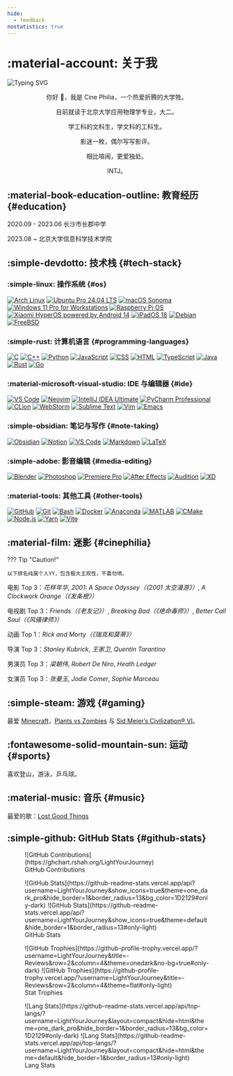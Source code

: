 ```yaml
---
hide:
  - feedback
nostatistics: true
---
```


# :material-account: 关于我

![Typing SVG](https://readme-typing-svg.demolab.com?font=JetBrains+Mono&duration=3333&pause=333&center=true&vCenter=true&width=435&height=45&lines=Wubba+lubba+dub+dub.;Gubba+nub+nub+doo+rah+kah.)

<div align="center">
  <p>你好 👋，我是 Cine Philia，一个热爱折腾的大学牲。</p>
  <p>目前就读于北京大学应用物理学专业，大二。</p>
  <p>学工科的文科生，学文科的工科生。</p>
  <p>影迷一枚，偶尔写写影评。</p>
  <p>相比喧闹，更爱独处。</p>
  <p>INTJ。</p>
</div>

## :material-book-education-outline: 教育经历 {#education}

2020.09 - 2023.06 长沙市长郡中学

2023.08 ~ 北京大学信息科学技术学院

## :simple-devdotto: 技术栈 {#tech-stack}

### :simple-linux: 操作系统 {#os}

<div class="image-container">
  <a href="https://archlinux.org/" target="_blank"><img src="https://skillicons.dev/icons?i=arch" alt="Arch Linux"></a>
  <a href="https://ubuntu.com/" target="_blank"><img src="https://skillicons.dev/icons?i=ubuntu" alt="Ubuntu Pro 24.04 LTS"></a>
  <a href="https://www.apple.com/macos/" target="_blank"><img src="https://skillicons.dev/icons?i=apple" alt="macOS Sonoma"></a>
  <a href="https://www.microsoft.com/windows/" target="_blank"><img src="https://skillicons.dev/icons?i=windows" alt="Windows 11 Pro for Workstations"></a>
  <a href="https://www.raspberrypi.com/software/" target="_blank"><img src="https://skillicons.dev/icons?i=raspberrypi" alt="Raspberry Pi OS"></a>
  <a href="https://www.android.com/" target="_blank"><img src="https://skillicons.dev/icons?i=androidstudio" alt="Xiaomi HyperOS powered by Android 14"></a>
  <a href="https://www.apple.com/ipados/" target="_blank"><img src="https://skillicons.dev/icons?i=apple" alt="iPadOS 18"></a>
  <a href="https://www.debian.org/" target="_blank"><img src="https://skillicons.dev/icons?i=debian" alt="Debian"></a>
  <a href="https://www.freebsd.org/" target="_blank"><img src="https://skillicons.dev/icons?i=bsd" alt="FreeBSD"></a>
</div>

<!--
<figure markdown="span">
  ![桌面端操作系统](https://skillicons.dev/icons?i=arch,ubuntu,apple,windows&theme=dark)
  <figcaption>桌面端</figcaption>
</figure>

<figure markdown="span">
  ![移动端操作系统](https://skillicons.dev/icons?i=androidstudio,apple&theme=dark)
  <figcaption>移动端</figcaption>
</figure>

<figure markdown="span">
  ![服务器端操作系统](https://skillicons.dev/icons?i=redhat,bsd&theme=dark)
  <figcaption>服务器</figcaption>
</figure>
-->

### :simple-rust: 计算机语言 {#programming-languages}

<div class="image-container">
  <a href="https://en.wikipedia.org/wiki/C_(programming_language)" target="_blank"><img src="https://skillicons.dev/icons?i=c" alt="C"></a>
  <a href="https://www.cplusplus.com/" target="_blank"><img src="https://skillicons.dev/icons?i=cpp" alt="C++"></a>
  <a href="https://www.python.org/" target="_blank"><img src="https://skillicons.dev/icons?i=py" alt="Python"></a>
  <a href="https://www.javascript.com/" target="_blank"><img src="https://skillicons.dev/icons?i=js" alt="JavaScript"></a>
  <a href="https://www.w3.org/Style/CSS/Overview.en.html" target="_blank"><img src="https://skillicons.dev/icons?i=css" alt="CSS"></a>
  <a href="https://html.spec.whatwg.org/multipage/" target="_blank"><img src="https://skillicons.dev/icons?i=html" alt="HTML"></a>
  <a href="https://www.typescriptlang.org/" target="_blank"><img src="https://skillicons.dev/icons?i=ts" alt="TypeScript"></a>
  <a href="https://www.java.com/" target="_blank"><img src="https://skillicons.dev/icons?i=java" alt="Java"></a>
  <a href="https://www.rust-lang.org/" target="_blank"><img src="https://skillicons.dev/icons?i=rust" alt="Rust"></a>
  <a href="https://go.dev/" target="_blank"><img src="https://skillicons.dev/icons?i=go" alt="Go"></a>
</div>

<!--
<figure markdown="span">
  ![编程语言](https://skillicons.dev/icons?i=c,cpp,py,js,ts,java,rust,go&theme=dark)
  <figcaption>编程语言</figcaption>
</figure>

<figure markdown="span">
  ![标记语言](https://skillicons.dev/icons?i=md,html,css,latex&theme=dark)
  <figcaption>标记语言</figcaption>
</figure>
-->

### :material-microsoft-visual-studio: IDE 与编辑器 {#ide}

<div class="image-container">
  <a href="https://code.visualstudio.com/" target="_blank"><img src="https://skillicons.dev/icons?i=vscode" alt="VS Code"></a>
  <a href="https://neovim.io/" target="_blank"><img src="https://skillicons.dev/icons?i=neovim" alt="Neovim"></a>
  <a href="https://www.jetbrains.com/idea/" target="_blank"><img src="https://skillicons.dev/icons?i=idea" alt="IntelliJ IDEA Ultimate"></a>
  <a href="https://www.jetbrains.com/pycharm/" target="_blank"><img src="https://skillicons.dev/icons?i=pycharm" alt="PyCharm Professional"></a>
  <a href="https://www.jetbrains.com/clion/" target="_blank"><img src="https://skillicons.dev/icons?i=clion" alt="CLion"></a>
  <a href="https://www.jetbrains.com/webstorm/" target="_blank"><img src="https://skillicons.dev/icons?i=webstorm" alt="WebStorm"></a>
  <a href="https://www.sublimetext.com/" target="_blank"><img src="https://skillicons.dev/icons?i=sublime" alt="Sublime Text"></a>
  <a href="https://www.vim.org/" target="_blank"><img src="https://skillicons.dev/icons?i=vim" alt="Vim"></a>
  <a href="https://www.gnu.org/software/emacs/" target="_blank"><img src="https://skillicons.dev/icons?i=emacs" alt="Emacs"></a>
</div>

### :simple-obsidian: 笔记与写作 {#note-taking}

<div class="image-container">
  <a href="https://obsidian.md/" target="_blank"><img src="https://skillicons.dev/icons?i=obsidian" alt="Obsidian"></a>
  <a href="https://www.notion.so/" target="_blank"><img src="https://skillicons.dev/icons?i=notion" alt="Notion"></a>
  <a href="https://code.visualstudio.com/" target="_blank"><img src="https://skillicons.dev/icons?i=vscode" alt="VS Code"></a>
  <a href="https://www.markdownguide.org/" target="_blank"><img src="https://skillicons.dev/icons?i=md" alt="Markdown"></a>
  <a href="https://www.latex-project.org/" target="_blank"><img src="https://skillicons.dev/icons?i=latex" alt="LaTeX"></a>
</div>

### :simple-adobe: 影音编辑 {#media-editing}

<div class="image-container">
  <a href="https://www.blender.org/" target="_blank"><img src="https://skillicons.dev/icons?i=blender" alt="Blender"></a>
  <a href="https://www.adobe.com/products/photoshop.html" target="_blank"><img src="https://skillicons.dev/icons?i=ps" alt="Photoshop"></a>
  <a href="https://www.adobe.com/products/premiere.html" target="_blank"><img src="https://skillicons.dev/icons?i=premiere" alt="Premiere Pro"></a>
  <a href="https://www.adobe.com/products/aftereffects.html" target="_blank"><img src="https://skillicons.dev/icons?i=ae" alt="After Effects"></a>
  <a href="https://www.adobe.com/products/audition.html" target="_blank"><img src="https://skillicons.dev/icons?i=audition" alt="Audition"></a>
  <a href="https://www.adobe.com/products/xd.html" target="_blank"><img src="https://skillicons.dev/icons?i=xd" alt="XD"></a>
</div>

### :material-tools: 其他工具 {#other-tools}

<div class="image-container">
  <a href="https://github.com/" target="_blank"><img src="https://skillicons.dev/icons?i=github" alt="GitHub"></a>
  <a href="https://git-scm.com/" target="_blank"><img src="https://skillicons.dev/icons?i=git" alt="Git"></a>
  <a href="https://www.gnu.org/software/bash/" target="_blank"><img src="https://skillicons.dev/icons?i=bash" alt="Bash"></a>
  <a href="https://www.docker.com/" target="_blank"><img src="https://skillicons.dev/icons?i=docker" alt="Docker"></a>
  <a href="https://www.anaconda.com/" target="_blank"><img src="https://skillicons.dev/icons?i=anaconda" alt="Anaconda"></a>
  <a href="https://www.mathworks.com/products/matlab.html" target="_blank"><img src="https://skillicons.dev/icons?i=matlab" alt="MATLAB"></a>
  <a href="https://cmake.org/" target="_blank"><img src="https://skillicons.dev/icons?i=cmake" alt="CMake"></a>
  <a href="https://nodejs.org/" target="_blank"><img src="https://skillicons.dev/icons?i=nodejs" alt="Node.js"></a>
  <a href="https://yarnpkg.com/" target="_blank"><img src="https://skillicons.dev/icons?i=yarn" alt="Yarn"></a>
  <a href="https://vitejs.dev/" target="_blank"><img src="https://skillicons.dev/icons?i=vite" alt="Vite"></a>
</div>

## :material-film: 迷影 {#cinephilia}

??? Tip "Caution!"

    以下排名纯属个人YY，包含极大主观性，不喜勿喷。

电影 Top 3：*花样年华*, *2001: A Space Odyssey（《2001 太空漫游》）*, *A Clockwork Orange（《发条橙》）*

电视剧 Top 3：*Friends（《老友记》）*, *Breaking Bad（《绝命毒师》）*, *Better Call Saul（《风骚律师》）*

动画 Top 1：*Rick and Morty（《瑞克和莫蒂》）*

导演 Top 3：*Stanley Kubrick*, *王家卫*, *Quentin Tarantino*

男演员 Top 3：*梁朝伟*, *Robert De Niro*, *Heath Ledger*

女演员 Top 3：*张曼玉*, *Jodie Comer*, *Sophie Marceau*

## :simple-steam: 游戏 {#gaming}

最爱 [Minecraft](https://www.minecraft.net/zh-hans)，[Plants vs Zombies](https://www.ea.com/ea-studios/popcap/plants-vs-zombies) 与 [Sid Meier’s Civilization® VI](https://store.steampowered.com/app/289070/Sid_Meiers_Civilization_VI/)。

## :fontawesome-solid-mountain-sun: 运动 {#sports}

喜欢登山，游泳，乒乓球。

## :material-music: 音乐 {#music}

最爱的歌：[Lost Good Things](https://music.163.com/#/song?id=27591655)

## :simple-github: GitHub Stats {#github-stats}

<figure markdown="span">
  ![GitHub Contributions](https://ghchart.rshah.org/LightYourJourney)
  <figcaption>GitHub Contributions</figcaption>
</figure>

<figure markdown="span">
  ![GitHub Stats](https://github-readme-stats.vercel.app/api?username=LightYourJourney&show_icons=true&theme=one_dark_pro&hide_border=1&border_radius=13&bg_color=1D2129#only-dark)
  ![GitHub Stats](https://github-readme-stats.vercel.app/api?username=LightYourJourney&show_icons=true&theme=default&hide_border=1&border_radius=13#only-light)
  <figcaption>GitHub Stats</figcaption>
</figure>

<figure markdown="span">
  ![GitHub Trophies](https://github-profile-trophy.vercel.app/?username=LightYourJourney&title=-Reviews&row=2&column=4&theme=onedark&no-bg=true#only-dark)
  ![GitHub Trophies](https://github-profile-trophy.vercel.app/?username=LightYourJourney&title=-Reviews&row=2&column=4&theme=flat#only-light)
  <figcaption>Stat Trophies</figcaption>
</figure>

<figure markdown="span">
  ![Lang Stats](https://github-readme-stats.vercel.app/api/top-langs/?username=LightYourJourney&layout=compact&hide=html&theme=one_dark_pro&hide_border=1&border_radius=13&bg_color=1D2129#only-dark)
  ![Lang Stats](https://github-readme-stats.vercel.app/api/top-langs/?username=LightYourJourney&layout=compact&hide=html&theme=default&hide_border=1&border_radius=13#only-light)
  <figcaption>Lang Stats</figcaption>
</figure>
